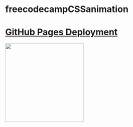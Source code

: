 # freecodecampCSSanimation

# [GitHub Pages Deployment](https://mariariosnavarro.github.io/freecodecampCSSanimation/)

<div><img src="readme.png" width="250px"></div>

